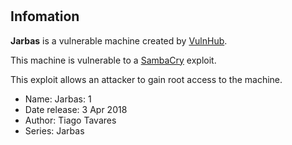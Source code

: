 # 

## Infomation

**Jarbas** is a vulnerable machine created by [VulnHub](https://www.vulnhub.com/entry/jarbas-1,250/). 

This machine is vulnerable to a [SambaCry](https://www.samba.org/samba/security/CVE-2017-7494.html) exploit. 

This exploit allows an attacker to gain root access to the machine.

- Name: Jarbas: 1
- Date release: 3 Apr 2018
- Author: Tiago Tavares
- Series: Jarbas
